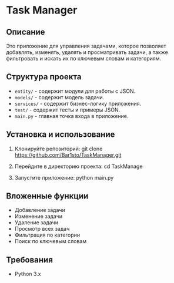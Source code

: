 # Task Manager

## Описание
Это приложение для управления задачами, которое позволяет добавлять, изменять, удалять и просматривать задачи, а также фильтровать и искать их по ключевым словам и категориям.

## Структура проекта
- `entity/` - содержит модули для работы с JSON.
- `models/` - содержит модель задачи.
- `services/` - содержит бизнес-логику приложения.
- `test/` - содержит тесты и примеры JSON.
- `main.py` - главная точка входа в приложение.

## Установка и использование
1. Клонируйте репозиторий: 
   git clone <https://github.com/Bar1sto/TaskManager.git>


2. Перейдите в директорию проекта:
   cd TaskManage


3. Запустите приложение:
   python main.py


## Вложенные функции
- Добавление задачи
- Изменение задачи
- Удаление задачи
- Просмотр всех задач
- Фильтрация по категории
- Поиск по ключевым словам

## Требования
- Python 3.x
